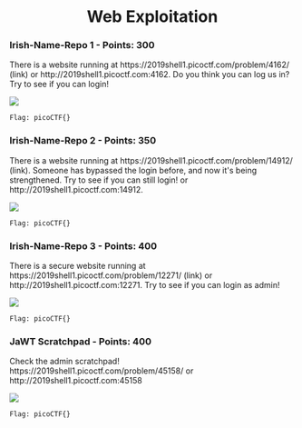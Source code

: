 
<h1 align="center">Web Exploitation</h1>


<h3>Irish-Name-Repo 1 - Points: 300</h3>
There is a website running at https://2019shell1.picoctf.com/problem/4162/ (link) or http://2019shell1.picoctf.com:4162. Do you think you can log us in? Try to see if you can login!

<img src="../Files/"></img>

``` shell
Flag: picoCTF{}
```


<h3>Irish-Name-Repo 2 - Points: 350</h3>
There is a website running at https://2019shell1.picoctf.com/problem/14912/ (link). Someone has bypassed the login before, and now it's being strengthened. Try to see if you can still login! or http://2019shell1.picoctf.com:14912.

<img src="../Files/"></img>

``` shell
Flag: picoCTF{}
```


<h3>Irish-Name-Repo 3 - Points: 400</h3>
There is a secure website running at https://2019shell1.picoctf.com/problem/12271/ (link) or http://2019shell1.picoctf.com:12271. Try to see if you can login as admin!

<img src="../Files/"></img>

``` shell
Flag: picoCTF{}
```


<h3>JaWT Scratchpad - Points: 400</h3>
Check the admin scratchpad! https://2019shell1.picoctf.com/problem/45158/ or http://2019shell1.picoctf.com:45158

<img src="../Files/"></img>

``` shell
Flag: picoCTF{}
```

